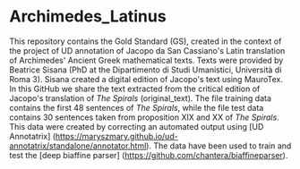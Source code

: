 # Archimedes_Latinus
This repository contains the Gold Standard (GS), created in the context of the project of UD annotation of Jacopo da San Cassiano's Latin translation of Archimedes' Ancient Greek mathematical texts. Texts were provided by Beatrice Sisana (PhD at the Dipartimento di Studi Umanistici, Università di Roma 3). Sisana created a digital edition of Jacopo's text using MauroTex. In this GitHub we share the text extracted from the critical edition of Jacopo's translation of  _The Spirals_ (original_text).
The file training data contains the first 48 sentences of _The Spirals_, while the file test data contains 30 sentences taken from proposition XIX and XX of _The Spirals_. This data were created by correcting an automated output using [UD Annotatrix] (https://maryszmary.github.io/ud-annotatrix/standalone/annotator.html). The data have been used to train and test the [deep biaffine parser] (https://github.com/chantera/biaffineparser).
